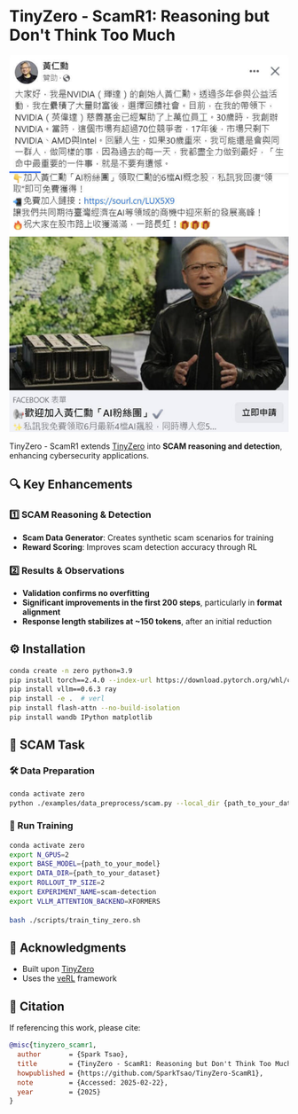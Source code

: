 # TinyZero - ScamR1: Reasoning but Don't Think Too Much  
![image](cover_scam.png)  

TinyZero - ScamR1 extends [TinyZero](https://github.com/Jiayi-Pan/TinyZero) into **SCAM reasoning and detection**, enhancing cybersecurity applications.  

## 🔍 Key Enhancements  

### 1️⃣ SCAM Reasoning & Detection  
- **Scam Data Generator**: Creates synthetic scam scenarios for training  
- **Reward Scoring**: Improves scam detection accuracy through RL  

### 2️⃣ Results & Observations  
- **Validation confirms no overfitting**  
- **Significant improvements in the first 200 steps**, particularly in **format alignment**  
- **Response length stabilizes at ~150 tokens**, after an initial reduction  

## ⚙️ Installation  

```bash  
conda create -n zero python=3.9  
pip install torch==2.4.0 --index-url https://download.pytorch.org/whl/cu121  
pip install vllm==0.6.3 ray  
pip install -e .  # verl  
pip install flash-attn --no-build-isolation  
pip install wandb IPython matplotlib  
```

## 🚀 SCAM Task  

### 🛠 Data Preparation  

```bash  
conda activate zero  
python ./examples/data_preprocess/scam.py --local_dir {path_to_your_dataset}  
```

### 🎯 Run Training  

```bash  
conda activate zero  
export N_GPUS=2  
export BASE_MODEL={path_to_your_model}  
export DATA_DIR={path_to_your_dataset}  
export ROLLOUT_TP_SIZE=2  
export EXPERIMENT_NAME=scam-detection  
export VLLM_ATTENTION_BACKEND=XFORMERS  

bash ./scripts/train_tiny_zero.sh  
```

## 🔗 Acknowledgments  

- Built upon [TinyZero](https://github.com/Jiayi-Pan/TinyZero)  
- Uses the [veRL](https://github.com/volcengine/verl) framework  

## 📜 Citation  

If referencing this work, please cite:  

```bibtex  
@misc{tinyzero_scamr1,  
  author       = {Spark Tsao},  
  title        = {TinyZero - ScamR1: Reasoning but Don't Think Too Much},  
  howpublished = {https://github.com/SparkTsao/TinyZero-ScamR1},  
  note         = {Accessed: 2025-02-22},  
  year         = {2025}  
}  
```


